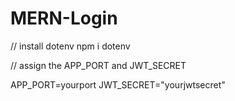 # MERN-Login

// install dotenv 
npm i dotenv

// assign the APP_PORT and JWT_SECRET 

APP_PORT=yourport
JWT_SECRET="yourjwtsecret"


